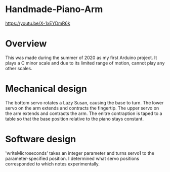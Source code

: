 # Handmade-Piano-Arm
https://youtu.be/X-1xEYDmR6k

# Overview 
This was made during the summer of 2020 as my first Arduino project. It plays a C minor scale and due to its limited range of motion, cannot play any other scales.

# Mechanical design
The bottom servo rotates a Lazy Susan, causing the base to turn.
The lower servo on the arm extends and contracts the fingertip.
The upper servo on the arm extends and contracts the arm.
The enitre contraption is taped to a table so that the base position relative to the piano stays constant.

# Software design
'writeMicroseconds' takes an integer parameter and turns servo1 to the parameter-specified position.
I determined what servo positions corresponded to which notes experimentally.
